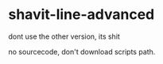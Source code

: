 # shavit-line-advanced
 
 dont use the other version, its shit

no sourcecode, don't download scripts path.